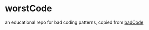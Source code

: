 # worstCode

an educational repo for bad coding patterns, copied from [badCode](https://github.com/arielkru/badCode)

